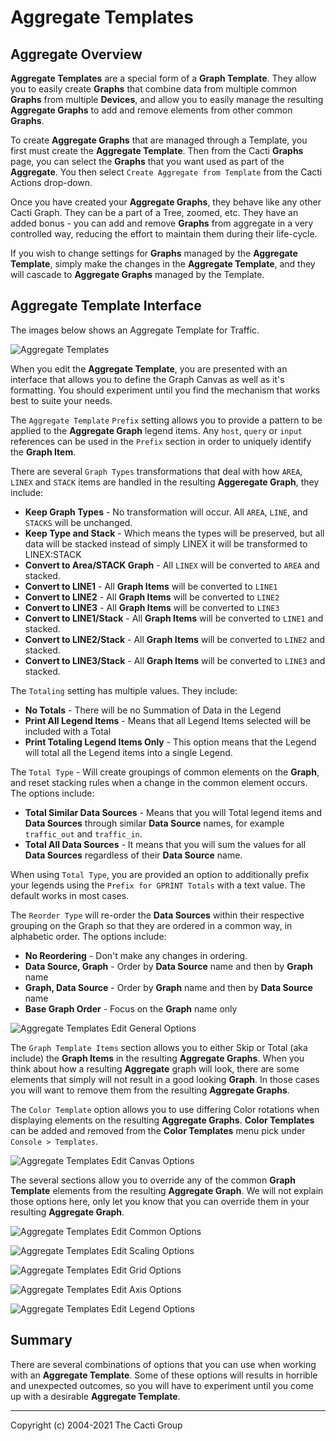 # Aggregate Templates

## Aggregate Overview

**Aggregate Templates** are a special form of a **Graph Template**.  They
allow you to easily create **Graphs** that combine data from multiple common
**Graphs** from multiple **Devices**, and allow you to easily manage the
resulting **Aggregate Graphs** to add and remove elements from other
common **Graphs**.

To create **Aggregate Graphs** that are managed through a Template, you first
must create the **Aggregate Template**. Then from the Cacti
**Graphs** page, you can select the **Graphs** that you want used as part of
the **Aggregate**. You then select `Create Aggregate from Template` from the
Cacti Actions drop-down.

Once you have created your **Aggregate Graphs**, they behave like any other
Cacti Graph.  They can be a part of a Tree, zoomed, etc.  They have an added
bonus - you can add and remove **Graphs** from aggregate in a very controlled
way, reducing the effort to maintain them during their life-cycle.

If you wish to change settings for **Graphs** managed by the
**Aggregate Template**, simply make the changes in the **Aggregate Template**,
and they will cascade to **Aggregate Graphs** managed by the Template.

## Aggregate Template Interface

The images below shows an Aggregate Template for Traffic.

![Aggregate Templates](images/aggregate-templates.png)

When you edit the **Aggregate Template**, you are presented with an interface
that allows you to define the Graph Canvas as well as it's formatting.
You should experiment until you find the mechanism that works best to suite
your needs.

The `Aggregate Template` `Prefix` setting allows you to provide a pattern to
be applied to the **Aggregate Graph** legend items.  Any `host`, `query` or `input`
references can be used in the `Prefix` section in order to uniquely identify
the **Graph Item**.

There are several `Graph Types` transformations that deal with how `AREA`, `LINEX`
and `STACK` items are handled in the resulting **Aggeregate Graph**, they include:

- **Keep Graph Types** - No transformation will occur.  All `AREA`, `LINE`, and `STACKS`
  will be unchanged.
- **Keep Type and Stack** - Which means the types will be preserved, but all data
  will be stacked instead of simply LINEX it will be transformed to LINEX:STACK
- **Convert to Area/STACK Graph** - All `LINEX` will be converted to `AREA` and
  stacked.
- **Convert to LINE1** - All **Graph Items** will be converted to `LINE1`
- **Convert to LINE2** - All **Graph Items** will be converted to `LINE2`
- **Convert to LINE3** - All **Graph Items** will be converted to `LINE3`
- **Convert to LINE1/Stack** - All **Graph Items** will be converted to `LINE1`
  and stacked.
- **Convert to LINE2/Stack** - All **Graph Items** will be converted to `LINE2`
  and stacked.
- **Convert to LINE3/Stack** - All **Graph Items** will be converted to `LINE3`
  and stacked.

The `Totaling` setting has multiple values.  They include:

- **No Totals** - There will be no Summation of Data in the Legend
- **Print All Legend Items** - Means that all Legend Items selected will be
  included with a Total
- **Print Totaling Legend Items Only** - This option means that the Legend will
  total all the Legend items into a single Legend.

The `Total Type` - Will create groupings of common elements on the **Graph**,
and reset stacking rules when a change in the common element occurs.  The
options include:

- **Total Similar Data Sources** - Means that you will Total legend items and
  **Data Sources** through similar **Data Source** names, for example `traffic_out`
  and `traffic_in`.
- **Total All Data Sources** - It means that you will sum the values for all
  **Data Sources** regardless of their **Data Source** name.

When using `Total Type`, you are provided an option to additionally prefix your
legends using the `Prefix for GPRINT Totals` with a text value.  The default
works in most cases.

The `Reorder Type` will re-order the **Data Sources** within their respective
grouping on the Graph so that they are ordered in a common way, in alphabetic
order.  The options include:

- **No Reordering** - Don't make any changes in ordering.
- **Data Source, Graph** - Order by **Data Source** name and then by **Graph** name
- **Graph, Data Source** - Order by **Graph** name and then by **Data Source** name
- **Base Graph Order** - Focus on the **Graph** name only

![Aggregate Templates Edit General Options](images/aggregate-templates-edit1.png)

The `Graph Template Items` section allows you to either Skip or Total (aka include)
the **Graph Items** in the resulting **Aggregate Graphs**.  When you think about
how a resulting **Aggregate** graph will look, there are some elements that simply
will not result in a good looking **Graph**.  In those cases you will
want to remove them from the resulting **Aggregate Graphs**.

The `Color Template` option allows you to use differing Color rotations when
displaying elements on the resulting **Aggregate Graphs**.  **Color Templates**
can be added and removed from the **Color Templates** menu pick
under `Console > Templates`.

![Aggregate Templates Edit Canvas Options](images/aggregate-templates-edit2.png)

The several sections allow you to override any of the common **Graph Template**
elements from the resulting **Aggregate Graph**.  We will not explain those options
here, only let you know that you can override them in your resulting
**Aggregate Graph**.

![Aggregate Templates Edit Common Options](images/aggregate-templates-edit3.png)

![Aggregate Templates Edit Scaling Options](images/aggregate-templates-edit4.png)

![Aggregate Templates Edit Grid Options](images/aggregate-templates-edit5.png)

![Aggregate Templates Edit Axis Options](images/aggregate-templates-edit6.png)

![Aggregate Templates Edit Legend Options](images/aggregate-templates-edit7.png)

## Summary

There are several combinations of options that you
can use when working with an **Aggregate Template**.  Some of these options will
results in horrible and unexpected outcomes, so you will have to experiment
until you come up with a desirable **Aggregate Template**.

---
<copy>Copyright (c) 2004-2021 The Cacti Group</copy>
